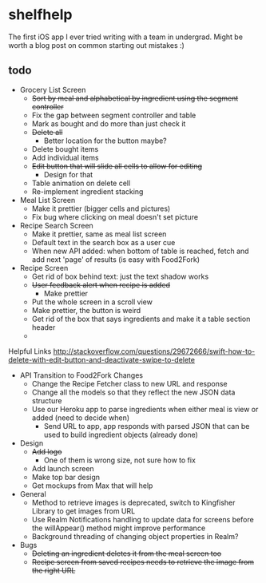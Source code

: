 # shelfhelp

The first iOS app I ever tried writing with a team in undergrad. Might be worth a blog post on common starting out mistakes :)

## todo
* Grocery List Screen
  * ~~Sort by meal and alphabetical by ingredient using the segment controller~~
  * Fix the gap between segment controller and table
  * Mark as bought and do more than just check it
  * ~~Delete all~~
    * Better location for the button maybe? 
  * Delete bought items
  * Add individual items
  * ~~Edit button that will slide all cells to allow for editing~~
    * Design for that 
  * Table animation on delete cell
  * Re-implement ingredient stacking
* Meal List Screen
  * Make it prettier (bigger cells and pictures)
  * Fix bug where clicking on meal doesn't set picture
* Recipe Search Screen
  * Make it prettier, same as meal list screen
  * Default text in the search box as a user cue
  * When new API added: when bottom of table is reached, fetch and add next 'page' of results (is easy with Food2Fork)
* Recipe Screen
  * Get rid of box behind text: just the text shadow works
  * ~~User feedback alert when recipe is added~~
    * Make prettier
  * Put the whole screen in a scroll view
  * Make prettier, the button is weird
  * Get rid of the box that says ingredients and make it a table section header
  * 
  
Helpful Links
http://stackoverflow.com/questions/29672666/swift-how-to-delete-with-edit-button-and-deactivate-swipe-to-delete
* API Transition to Food2Fork Changes
  * Change the Recipe Fetcher class to new URL and response
  * Change all the models so that they reflect the new JSON data structure
  * Use our Heroku app to parse ingredients when either meal is view or added (need to decide when)
    * Send URL to app, app responds with parsed JSON that can be used to build ingredient objects (already done)
* Design
  * ~~Add logo~~
    * One of them is wrong size, not sure how to fix 
  * Add launch screen
  * Make top bar design
  * Get mockups from Max that will help
* General
  * Method to retrieve images is deprecated, switch to Kingfisher Library to get images from URL
  * Use Realm Notifications handling to update data for screens before the willAppear() method might improve performance
  * Background threading of changing object properties in Realm?
* Bugs
  * ~~Deleting an ingredient deletes it from the meal screen too~~
  * ~~Recipe screen from saved recipes needs to retrieve the image from the right URL~~


